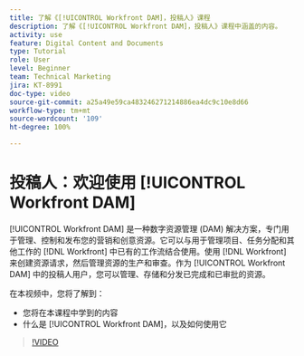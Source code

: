 ```yaml
---
title: 了解《[!UICONTROL Workfront DAM]，投稿人》课程
description: 了解《[!UICONTROL Workfront DAM]，投稿人》课程中涵盖的内容。
activity: use
feature: Digital Content and Documents
type: Tutorial
role: User
level: Beginner
team: Technical Marketing
jira: KT-8991
doc-type: video
source-git-commit: a25a49e59ca483246271214886ea4dc9c10e8d66
workflow-type: tm+mt
source-wordcount: '109'
ht-degree: 100%

---
```


# 投稿人：欢迎使用 [!UICONTROL Workfront DAM]

[!UICONTROL Workfront DAM] 是一种数字资源管理 (DAM) 解决方案，专门用于管理、控制和发布您的营销和创意资源。它可以与用于管理项目、任务分配和其他工作的 [!DNL Workfront] 中已有的工作流结合使用。使用 [!DNL Workfront] 来创建资源请求，然后管理资源的生产和审查。作为 [!UICONTROL Workfront DAM] 中的投稿人用户，您可以管理、存储和分发已完成和已审批的资源。

在本视频中，您将了解到：

* 您将在本课程中学到的内容
* 什么是 [!UICONTROL Workfront DAM]，以及如何使用它

>[!VIDEO](https://video.tv.adobe.com/v/335251/?quality=12&learn=on)
